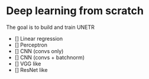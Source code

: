 # Deep learning from scratch

The goal is to build and train UNETR

- [] Linear regression
- [] Perceptron
- [] CNN (convs only)
- [] CNN (convs + batchnorm)
- [] VGG like
- [] ResNet like
